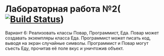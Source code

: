 # Лабораторная работа №2([![Build Status](https://travis-ci.com/DaniilNaumenko/Laba2.1.svg?branch=master)](https://travis-ci.com/DaniilNaumenko/Laba2.1))
Вариант 6: Реализовать классы Повар, Программист, Еда. Повар может создавать экземпляры класса Еда. Программист может писать код, выводя на экран случайные символы. Программист и Повар могут съесть Еду, прочитав её поле вкус и уничтожив объект.
